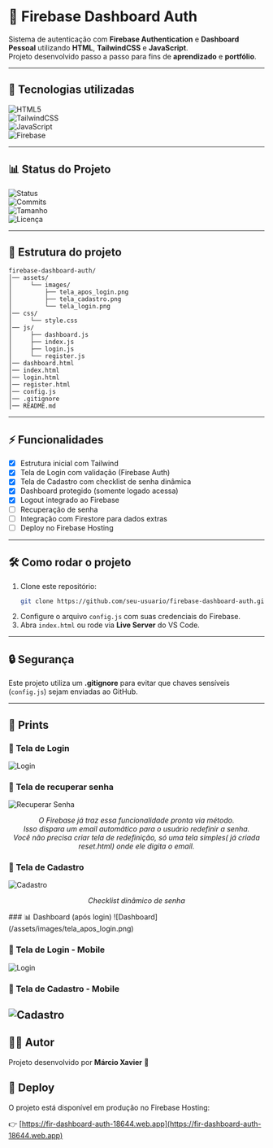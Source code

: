 # 🔐 Firebase Dashboard Auth  

Sistema de autenticação com **Firebase Authentication** e **Dashboard Pessoal** utilizando **HTML**, **TailwindCSS** e **JavaScript**.  
Projeto desenvolvido passo a passo para fins de **aprendizado** e **portfólio**.  

---

## 🚀 Tecnologias utilizadas  

![HTML5](https://img.shields.io/badge/HTML5-E34F26?style=for-the-badge&logo=html5&logoColor=white)  
![TailwindCSS](https://img.shields.io/badge/TailwindCSS-06B6D4?style=for-the-badge&logo=tailwindcss&logoColor=white)  
![JavaScript](https://img.shields.io/badge/JavaScript-F7DF1E?style=for-the-badge&logo=javascript&logoColor=black)  
![Firebase](https://img.shields.io/badge/Firebase-FFCA28?style=for-the-badge&logo=firebase&logoColor=black)  

---

## 📊 Status do Projeto  

![Status](https://img.shields.io/badge/Status-Em%20Desenvolvimento-yellow?style=for-the-badge)  
![Commits](https://img.shields.io/github/last-commit/seu-usuario/firebase-dashboard-auth?style=for-the-badge)  
![Tamanho](https://img.shields.io/github/repo-size/seu-usuario/firebase-dashboard-auth?style=for-the-badge)  
![Licença](https://img.shields.io/github/license/seu-usuario/firebase-dashboard-auth?style=for-the-badge)  

---

## 📂 Estrutura do projeto  

```
firebase-dashboard-auth/
│── assets/
│     └── images/
│         ├── tela_apos_login.png
│         ├── tela_cadastro.png
│         └── tela_login.png
│── css/
│     └── style.css
│── js/
│     ├── dashboard.js
│     ├── index.js
│     ├── login.js
│     └── register.js
│── dashboard.html
│── index.html
│── login.html
│── register.html
│── config.js
│── .gitignore
│── README.md
```

---

## ⚡ Funcionalidades  

- [x] Estrutura inicial com Tailwind  
- [x] Tela de Login com validação (Firebase Auth)  
- [x] Tela de Cadastro com checklist de senha dinâmica  
- [x] Dashboard protegido (somente logado acessa)  
- [x] Logout integrado ao Firebase  
- [ ] Recuperação de senha  
- [ ] Integração com Firestore para dados extras  
- [ ] Deploy no Firebase Hosting  

---

## 🛠 Como rodar o projeto  

1. Clone este repositório:
   ```bash
   git clone https://github.com/seu-usuario/firebase-dashboard-auth.git
   ```
2. Configure o arquivo `config.js` com suas credenciais do Firebase.  
3. Abra `index.html` ou rode via **Live Server** do VS Code.  

---

## 🔒 Segurança  

Este projeto utiliza um **.gitignore** para evitar que chaves sensíveis (`config.js`) sejam enviadas ao GitHub.  

---

## 📸 Prints  

### 🔑 Tela de Login  
![Login](/assets/images/tela_login.png)  

### 🔑 Tela de recuperar senha  
![Recuperar Senha](/assets/images/tela_recupera_senha.png)  

<p align="center"><i>
O Firebase já traz essa funcionalidade pronta via método.<br>
Isso dispara um email automático para o usuário redefinir a senha.<br>
Você não precisa criar tela de redefinição, só uma tela simples( já criada reset.html) onde ele digita o email.
</i></p>

### 📝 Tela de Cadastro  
![Cadastro](/assets/images/tela_cadastro.png)  

<p align="center"><i>
Checklist dinâmico de senha
</i></p>
### 📊 Dashboard (após login)  
![Dashboard](/assets/images/tela_apos_login.png)  

### 🔑 Tela de Login - Mobile  
![Login](/assets/images/mobile_login.jpg)  

### 📝 Tela de Cadastro  - Mobile
![Cadastro](/assets/images/mobile_cadastro.jpg)  
---

## 👨‍💻 Autor  

Projeto desenvolvido por **Márcio Xavier** 🚀  

## 🚀 Deploy
O projeto está disponível em produção no Firebase Hosting:

👉 [https://fir-dashboard-auth-18644.web.app](https://fir-dashboard-auth-18644.web.app)

